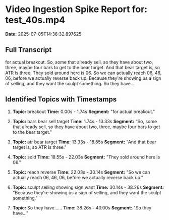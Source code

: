 # Video Ingestion Spike Report for: test_40s.mp4

**Date:** 2025-07-05T14:36:32.897625

## Full Transcript

 for actual breakout. So, some that already sell, so they have about two, three, maybe four bars to get to the bear target. And that bear target is, so ATR is three. They sold around here is 06. So we can actually reach 06, 46, 06, before we actually reverse back up. Because they're showing us a sign of selling, and they want the sculpt something. So they have...

## Identified Topics with Timestamps

1. **Topic:** breakout
   **Time:** 0.00s - 1.74s
   **Segment:** "for actual breakout."

2. **Topic:** bars bear sell target
   **Time:** 1.74s - 13.33s
   **Segment:** "So, some that already sell, so they have about two, three, maybe four bars to get to the bear target."

3. **Topic:** atr bear target
   **Time:** 13.33s - 18.55s
   **Segment:** "And that bear target is, so ATR is three."

4. **Topic:** sold
   **Time:** 18.55s - 22.03s
   **Segment:** "They sold around here is 06."

5. **Topic:** reach reverse
   **Time:** 22.03s - 30.14s
   **Segment:** "So we can actually reach 06, 46, 06, before we actually reverse back up."

6. **Topic:** sculpt selling showing sign want
   **Time:** 30.14s - 38.26s
   **Segment:** "Because they're showing us a sign of selling, and they want the sculpt something."

7. **Topic:** So they have......
   **Time:** 38.26s - 40.00s
   **Segment:** "So they have..."


